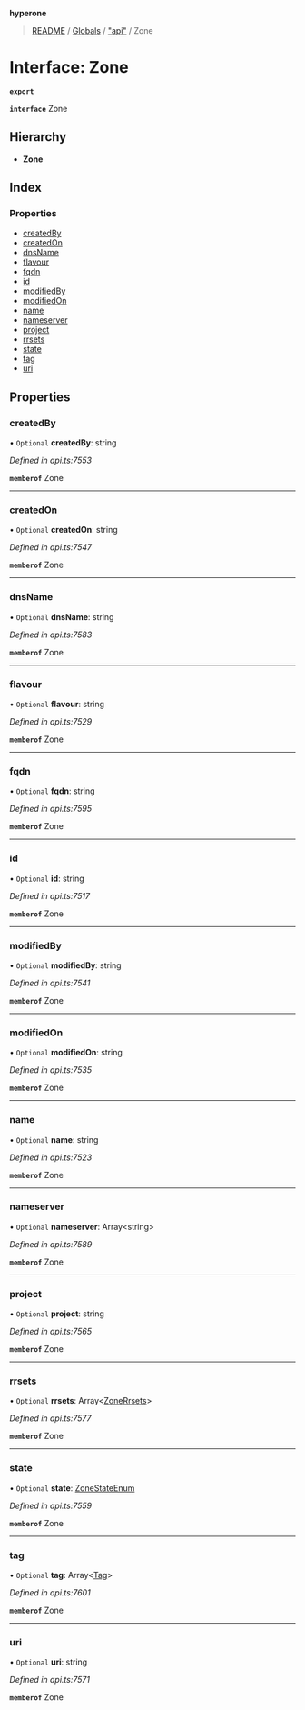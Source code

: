**hyperone**

> [README](../README.md) / [Globals](../globals.md) / ["api"](../modules/_api_.md) / Zone

# Interface: Zone

**`export`** 

**`interface`** Zone

## Hierarchy

* **Zone**

## Index

### Properties

* [createdBy](_api_.zone.md#createdby)
* [createdOn](_api_.zone.md#createdon)
* [dnsName](_api_.zone.md#dnsname)
* [flavour](_api_.zone.md#flavour)
* [fqdn](_api_.zone.md#fqdn)
* [id](_api_.zone.md#id)
* [modifiedBy](_api_.zone.md#modifiedby)
* [modifiedOn](_api_.zone.md#modifiedon)
* [name](_api_.zone.md#name)
* [nameserver](_api_.zone.md#nameserver)
* [project](_api_.zone.md#project)
* [rrsets](_api_.zone.md#rrsets)
* [state](_api_.zone.md#state)
* [tag](_api_.zone.md#tag)
* [uri](_api_.zone.md#uri)

## Properties

### createdBy

• `Optional` **createdBy**: string

*Defined in api.ts:7553*

**`memberof`** Zone

___

### createdOn

• `Optional` **createdOn**: string

*Defined in api.ts:7547*

**`memberof`** Zone

___

### dnsName

• `Optional` **dnsName**: string

*Defined in api.ts:7583*

**`memberof`** Zone

___

### flavour

• `Optional` **flavour**: string

*Defined in api.ts:7529*

**`memberof`** Zone

___

### fqdn

• `Optional` **fqdn**: string

*Defined in api.ts:7595*

**`memberof`** Zone

___

### id

• `Optional` **id**: string

*Defined in api.ts:7517*

**`memberof`** Zone

___

### modifiedBy

• `Optional` **modifiedBy**: string

*Defined in api.ts:7541*

**`memberof`** Zone

___

### modifiedOn

• `Optional` **modifiedOn**: string

*Defined in api.ts:7535*

**`memberof`** Zone

___

### name

• `Optional` **name**: string

*Defined in api.ts:7523*

**`memberof`** Zone

___

### nameserver

• `Optional` **nameserver**: Array\<string>

*Defined in api.ts:7589*

**`memberof`** Zone

___

### project

• `Optional` **project**: string

*Defined in api.ts:7565*

**`memberof`** Zone

___

### rrsets

• `Optional` **rrsets**: Array\<[ZoneRrsets](_api_.zonerrsets.md)>

*Defined in api.ts:7577*

**`memberof`** Zone

___

### state

• `Optional` **state**: [ZoneStateEnum](../enums/_api_.zonestateenum.md)

*Defined in api.ts:7559*

**`memberof`** Zone

___

### tag

• `Optional` **tag**: Array\<[Tag](_api_.tag.md)>

*Defined in api.ts:7601*

**`memberof`** Zone

___

### uri

• `Optional` **uri**: string

*Defined in api.ts:7571*

**`memberof`** Zone
